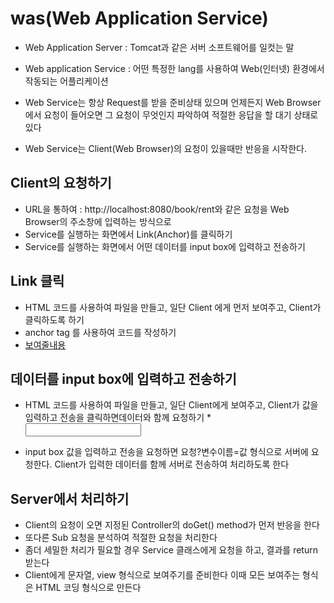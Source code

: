 # was(Web Application Service)
* Web Application Server : Tomcat과 같은 서버 소프트웨어를 일컷는 말
* Web application Service : 어떤 특정한 lang를 사용하여 Web(인터넷) 환경에서 작동되는 어플리케이션

* Web Service는 항상 Request를 받을 준비상태 있으며 언제든지 Web Browser에서 요청이 들어오면 그 요청이 무엇인지 파악하여 적절한 응답을 할 대기 상태로 있다
* Web Service는 Client(Web Browser)의 요청이 있을때만 반응을 시작한다.


## Client의 요청하기
* URL을 통하여 : http://localhost:8080/book/rent와 같은 요청을 Web Browser의 주소창에 입력하는 방식으로 
* Service를 실행하는 화면에서 Link(Anchor)를 클릭하기
* Service를 실행하는 화면에서 어떤 데이터를 input box에 입력하고 전송하기

## Link 클릭
* HTML 코드를 사용하여 파일을 만들고, 일단 Client 에게 먼저 보여주고, Client가 클릭하도록 하기
* anchor tag 를 사용하여 코드를 작성하기
* <a href ="요청"> 보여줄내용</a>

## 데이터를 input box에 입력하고 전송하기
* HTML 코드를 사용하여 파일을 만들고, 일단 Client에게 보여주고, Client가 값을 입력하고 전송을 클릭하면데이터와 함께 요청하기
*<form action = "요청"><input name ="변수이름"/></form>
* input box 값을 입력하고 전송을 요청하면 
요청?변수이름=값 형식으로 서버에 요청한다. Client가 입력한 데이터를 함께 서버로 전송하여 처리하도록 한다

## Server에서 처리하기
* Client의 요청이 오면 지정된 Controller의 doGet() method가 먼저 반응을 한다
* 또다른 Sub 요청을 분석하여 적절한 요청을 처리한다
* 좀더 세밀한 처리가 필요할 경우 Service 클래스에게 요청을 하고, 결과를 return받는다
* Client에게 문자열, view 형식으로 보여주기를 준비한다
이때 모든 보여주는 형식은 HTML 코딩 형식으로 만든다








